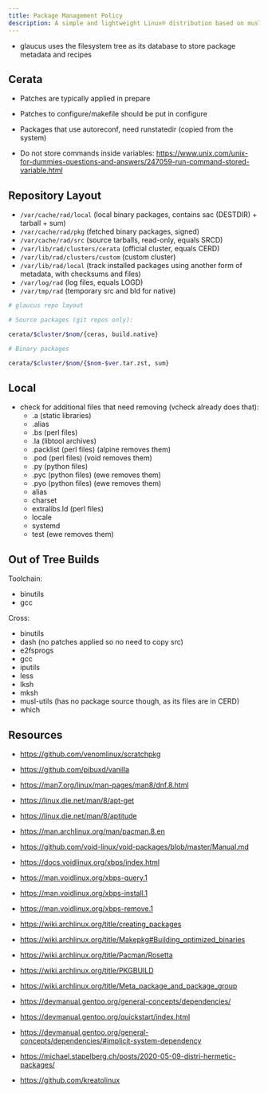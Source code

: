 ```yaml
---
title: Package Management Policy
description: A simple and lightweight Linux® distribution based on musl libc and toybox
---
```


- glaucus uses the filesystem tree as its database to store package metadata and recipes

## Cerata
- Patches are typically applied in prepare
- Patches to configure/makefile should be put in configure
- Packages that use autoreconf, need runstatedir (copied from the system)

- Do not store commands inside variables: https://www.unix.com/unix-for-dummies-questions-and-answers/247059-run-command-stored-variable.html

## Repository Layout
- `/var/cache/rad/local` (local binary packages, contains sac (DESTDIR) + tarball + sum)
- `/var/cache/rad/pkg` (fetched binary packages, signed)
- `/var/cache/rad/src` (source tarballs, read-only, equals SRCD)
- `/var/lib/rad/clusters/cerata` (official cluster, equals CERD)
- `/var/lib/rad/clusters/custom` (custom cluster)
- `/var/lib/rad/local` (track installed packages using another form of metadata, with checksums and files)
- `/var/log/rad` (log files, equals LOGD)
- `/var/tmp/rad` (temporary src and bld for native)

```sh
# glaucus repo layout

# Source packages (git repos only):

cerata/$cluster/$nom/{ceras, build.native}

# Binary packages

cerata/$cluster/$nom/{$nom-$ver.tar.zst, sum}
```

## Local
- check for additional files that need removing (vcheck already does that):
  - .a (static libraries)
  - .alias
  - .bs (perl files)
  - .la (libtool archives)
  - .packlist (perl files) (alpine removes them)
  - .pod (perl files) (void removes them)
  - .py (python files)
  - .pyc (python files) (ewe removes them)
  - .pyo (python files) (ewe removes them)
  - alias
  - charset
  - extralibs.ld (perl files)
  - locale
  - systemd
  - test (ewe removes them)

## Out of Tree Builds
Toolchain:
- binutils
- gcc

Cross:
- binutils
- dash (no patches applied so no need to copy src)
- e2fsprogs
- gcc
- iputils
- less
- lksh
- mksh
- musl-utils (has no package source though, as its files are in CERD)
- which

## Resources
- https://github.com/venomlinux/scratchpkg
- https://github.com/pibuxd/vanilla
- https://man7.org/linux/man-pages/man8/dnf.8.html
- https://linux.die.net/man/8/apt-get
- https://linux.die.net/man/8/aptitude
- https://man.archlinux.org/man/pacman.8.en

- https://github.com/void-linux/void-packages/blob/master/Manual.md
- https://docs.voidlinux.org/xbps/index.html
- https://man.voidlinux.org/xbps-query.1
- https://man.voidlinux.org/xbps-install.1
- https://man.voidlinux.org/xbps-remove.1

- https://wiki.archlinux.org/title/creating_packages
- https://wiki.archlinux.org/title/Makepkg#Building_optimized_binaries
- https://wiki.archlinux.org/title/Pacman/Rosetta
- https://wiki.archlinux.org/title/PKGBUILD
- https://wiki.archlinux.org/title/Meta_package_and_package_group

- https://devmanual.gentoo.org/general-concepts/dependencies/
- https://devmanual.gentoo.org/quickstart/index.html
- https://devmanual.gentoo.org/general-concepts/dependencies/#implicit-system-dependency

- https://michael.stapelberg.ch/posts/2020-05-09-distri-hermetic-packages/
- https://github.com/kreatolinux
